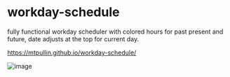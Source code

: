 # workday-schedule

fully functional workday scheduler with colored hours for past present and future, date adjusts at the top for current day.

https://mtpullin.github.io/workday-schedule/

![image](https://user-images.githubusercontent.com/82049270/119351494-8349ac00-bc6e-11eb-8696-71d4c61b7f77.png)
